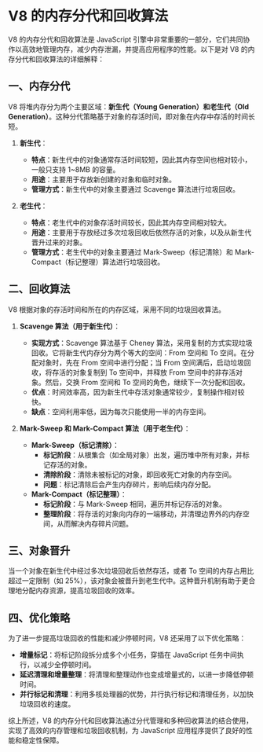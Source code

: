 # V8 的内存分代和回收算法

V8 的内存分代和回收算法是 JavaScript 引擎中非常重要的一部分，它们共同协作以高效地管理内存，减少内存泄漏，并提高应用程序的性能。以下是对 V8 的内存分代和回收算法的详细解释：

## 一、内存分代

V8 将堆内存分为两个主要区域：**新生代（Young Generation）**和**老生代（Old Generation）**。这种分代策略基于对象的存活时间，即对象在内存中存活的时间长短。

1. **新生代**：

   - **特点**：新生代中的对象通常存活时间较短，因此其内存空间也相对较小，一般只支持 1~8MB 的容量。
   - **用途**：主要用于存放新创建的对象和临时对象。
   - **管理方式**：新生代中的对象主要通过 Scavenge 算法进行垃圾回收。

2. **老生代**：
   - **特点**：老生代中的对象存活时间较长，因此其内存空间相对较大。
   - **用途**：主要用于存放经过多次垃圾回收后依然存活的对象，以及从新生代晋升过来的对象。
   - **管理方式**：老生代中的对象主要通过 Mark-Sweep（标记清除）和 Mark-Compact（标记整理）算法进行垃圾回收。

## 二、回收算法

V8 根据对象的存活时间和所在的内存区域，采用不同的垃圾回收算法。

1. **Scavenge 算法（用于新生代）**：

   - **实现方式**：Scavenge 算法基于 Cheney 算法，采用复制的方式实现垃圾回收。它将新生代内存分为两个等大的空间：From 空间和 To 空间。在分配对象时，先在 From 空间中进行分配；当 From 空间满后，启动垃圾回收，将存活的对象复制到 To 空间中，并释放 From 空间中的非存活对象。然后，交换 From 空间和 To 空间的角色，继续下一次分配和回收。
   - **优点**：时间效率高，因为新生代中存活对象通常较少，复制操作相对较快。
   - **缺点**：空间利用率低，因为每次只能使用一半的内存空间。

2. **Mark-Sweep 和 Mark-Compact 算法（用于老生代）**：
   - **Mark-Sweep（标记清除）**：
     - **标记阶段**：从根集合（如全局对象）出发，遍历堆中所有对象，并标记存活的对象。
     - **清除阶段**：清除未被标记的对象，即回收死亡对象的内存空间。
     - **问题**：标记清除后会产生内存碎片，影响后续内存分配。
   - **Mark-Compact（标记整理）**：
     - **标记阶段**：与 Mark-Sweep 相同，遍历并标记存活的对象。
     - **整理阶段**：将存活的对象向内存的一端移动，并清理边界外的内存空间，从而解决内存碎片问题。

## 三、对象晋升

当一个对象在新生代中经过多次垃圾回收后依然存活，或者 To 空间的内存占用比超过一定限制（如 25%），该对象会被晋升到老生代中。这种晋升机制有助于更合理地分配内存资源，提高垃圾回收的效率。

## 四、优化策略

为了进一步提高垃圾回收的性能和减少停顿时间，V8 还采用了以下优化策略：

- **增量标记**：将标记阶段拆分成多个小任务，穿插在 JavaScript 任务中间执行，以减少全停顿时间。
- **延迟清理和增量整理**：将清理和整理动作也变成增量式的，以进一步降低停顿时间。
- **并行标记和清理**：利用多核处理器的优势，并行执行标记和清理任务，以加快垃圾回收的速度。

综上所述，V8 的内存分代和回收算法通过分代管理和多种回收算法的结合使用，实现了高效的内存管理和垃圾回收机制，为 JavaScript 应用程序提供了良好的性能和稳定性保障。
